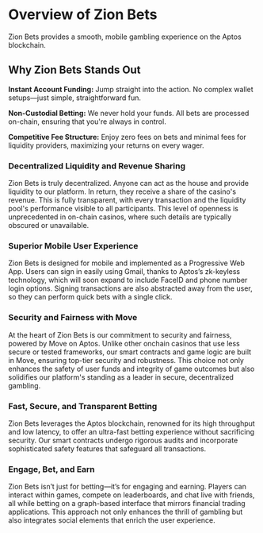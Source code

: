 # Overview of Zion Bets

Zion Bets provides a smooth, mobile gambling experience on the Aptos blockchain.

## Why Zion Bets Stands Out

**Instant Account Funding:** Jump straight into the action. No complex wallet setups—just simple, straightforward fun.  

**Non-Custodial Betting:** We never hold your funds. All bets are processed on-chain, ensuring that you're always in control.  

**Competitive Fee Structure:** Enjoy zero fees on bets and minimal fees for liquidity providers, maximizing your returns on every wager.

### Decentralized Liquidity and Revenue Sharing

Zion Bets is truly decentralized. Anyone can act as the house and provide liquidity to our platform. In return, they receive a share of the casino's revenue. This is fully transparent, with every transaction and the liquidity pool's performance visible to all participants. This level of openness is unprecedented in on-chain casinos, where such details are typically obscured or unavailable.

### Superior Mobile User Experience

Zion Bets is designed for mobile and implemented as a Progressive Web App. Users can sign in easily using Gmail, thanks to Aptos’s zk-keyless technology, which will soon expand to include FaceID and phone number login options. Signing transactions are also abstracted away from the user, so they can perform quick bets with a single click.

### Security and Fairness with Move

At the heart of Zion Bets is our commitment to security and fairness, powered by Move on Aptos. Unlike other onchain casinos that use less secure or tested frameworks, our smart contracts and game logic are built in Move, ensuring top-tier security and robustness. This choice not only enhances the safety of user funds and integrity of game outcomes but also solidifies our platform's standing as a leader in secure, decentralized gambling.

### Fast, Secure, and Transparent Betting

Zion Bets leverages the Aptos blockchain, renowned for its high throughput and low latency, to offer an ultra-fast betting experience without sacrificing security. Our smart contracts undergo rigorous audits and incorporate sophisticated safety features that safeguard all transactions.

### Engage, Bet, and Earn

Zion Bets isn’t just for betting—it’s for engaging and earning. Players can interact within games, compete on leaderboards, and chat live with friends, all while betting on a graph-based interface that mirrors financial trading applications. This approach not only enhances the thrill of gambling but also integrates social elements that enrich the user experience.
